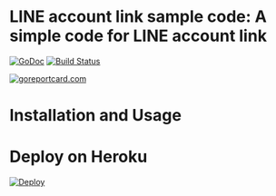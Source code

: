 LINE account link sample code: A simple code for LINE account link
==============

 [![GoDoc](https://godoc.org/github.com/kkdai/line-account-link.svg?status.svg)](https://godoc.org/github.com/kkdai/line-account-link)  [![Build Status](https://travis-ci.org/kkdai/line-account-link.svg?branch=master)](https://travis-ci.org/kkdai/line-account-link.svg)

[![goreportcard.com](https://goreportcard.com/badge/github.com/kkdai/line-account-link)](https://goreportcard.com/report/github.com/kkdai/line-account-link)


Installation and Usage
=============



Deploy on Heroku
=============
[![Deploy](https://www.herokucdn.com/deploy/button.svg)](https://heroku.com/deploy)


